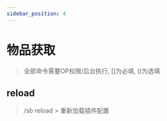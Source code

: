 ```yaml
---
sidebar_position: 4
---
```


# 物品获取

> 全部命令需要OP权限/后台执行, []为必填, ()为选填

## reload

> /sb reload > 重新加载插件配置
